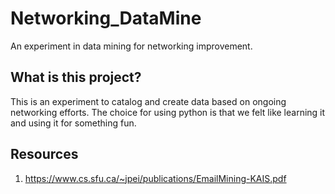 # Networking_DataMine
An experiment in data mining for networking improvement.

## What is this project?
This is an experiment to catalog and create data based on ongoing networking efforts. The choice for using python is that we felt like learning it and using it for something fun.

## Resources
1. https://www.cs.sfu.ca/~jpei/publications/EmailMining-KAIS.pdf
